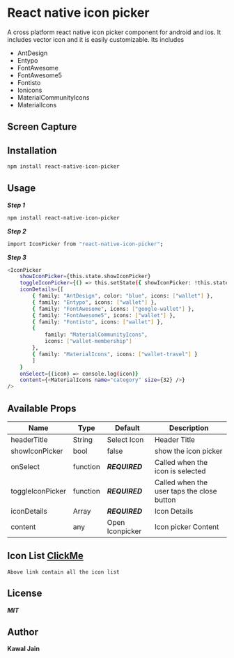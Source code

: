 # React native icon picker
A cross platform react native icon picker component for android and ios. It includes vector icon and it is easily customizable. Its includes

- AntDesign
- Entypo
- FontAwesome
- FontAwesome5
- Fontisto
- Ionicons
- MaterialCommunityIcons
- MaterialIcons

## Screen Capture
## Installation
```sh
npm install react-native-icon-picker
```
## Usage
***Step 1***
```sh
npm install react-native-icon-picker
```
***Step 2***
```sh
import IconPicker from "react-native-icon-picker";
```
***Step 3***
```sh
<IconPicker
    showIconPicker={this.state.showIconPicker}
    toggleIconPicker={() => this.setState({ showIconPicker: !this.state.showIconPicker })}
    iconDetails={[
        { family: "AntDesign", color: "blue", icons: ["wallet"] },
        { family: "Entypo", icons: ["wallet"] },
        { family: "FontAwesome", icons: ["google-wallet"] },
        { family: "FontAwesome5", icons: ["wallet"] },
        { family: "Fontisto", icons: ["wallet"] },
        {
            family: "MaterialCommunityIcons",
            icons: ["wallet-membership"]
        },
        { family: "MaterialIcons", icons: ["wallet-travel"] }
        ]
    }
    onSelect={(icon) => console.log(icon)}
    content={<MaterialIcons name="category" size={32} />}
/>
```
## Available Props

| Name | Type | Default | Description
| ------ | ------ | ------ | ------ |
| headerTitle | String | Select Icon | Header Title
| showIconPicker | bool | false | show the icon picker
| onSelect |  function | ***REQUIRED*** |  Called when the icon is selected
| toggleIconPicker |   function | ***REQUIRED*** | Called when the user taps the close button
| iconDetails | Array | ***REQUIRED*** | Icon Details 
| content | any | <Text>Open Iconpicker</Text> | Icon picker Content
## Icon List [ClickMe](https://oblador.github.io/react-native-vector-icons/)
    Above link contain all the icon list
## License
***MIT***

## Author
**Kawal Jain**